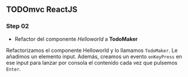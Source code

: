 ## TODOmvc ReactJS
### Step 02
- Refactor del componente *Helloworld* a **TodoMaker**

Refactorizamos el componente Helloworld y lo llamamos `TodoMaker`. Le añadimos un elemento input.
Además, creamos un evento `onKeyPress` en ese input para lanzar por consola el contenido cada vez que pulsemos `Enter`.
